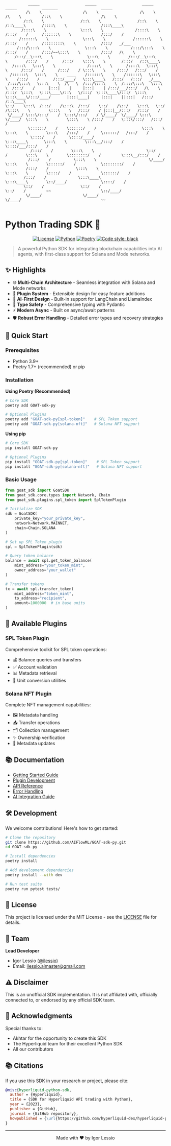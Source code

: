 ```
          _____                    _____                    _____                    _____           _______                   _____          
         /\    \                  /\    \                  /\    \                  /\    \         /::\    \                 /\    \         
        /::\    \                /::\    \                /::\    \                /::\____\       /::::\    \               /:::\____\        
       /::::\    \               \:::\    \              /::::\    \              /:::/    /      /::::::\    \             /:::/    /        
      /::::::\    \               \:::\    \            /::::::\    \            /:::/    /      /::::::::\    \           /:::/   _/___      
     /:::/\:::\    \               \:::\    \          /:::/\:::\    \          /:::/    /      /:::/~~\:::\    \         /:::/   /\    \     
    /:::/__\:::\    \               \:::\    \        /:::/__\:::\    \        /:::/    /      /:::/    \:::\    \       /:::/   /::\____\    
   /::::\   \:::\    \              /::::\    \      /::::\   \:::\    \      /:::/    /      /:::/    / \:::\    \     /:::/   /:::/    /    
  /::::::\   \:::\    \    ____    /::::::\    \    /::::::\   \:::\    \    /:::/    /      /:::/____/   \:::\____\   /:::/   /:::/   _/___  
 /:::/\:::\   \:::\    \  /\   \  /:::/\:::\    \  /:::/\:::\   \:::\    \  /:::/    /      |:::|    |     |:::|    | /:::/___/:::/   /\    \ 
/:::/  \:::\   \:::\____\/::\   \/:::/  \:::\____\/:::/  \:::\   \:::\____\/:::/____/       |:::|____|     |:::|    ||:::|   /:::/   /::\____\
\::/    \:::\  /:::/    /\:::\  /:::/    \::/    /\::/    \:::\   \::/    /\:::\    \        \:::\    \   /:::/    / |:::|__/:::/   /:::/    /
 \/____/ \:::\/:::/    /  \:::\/:::/    / \/____/  \/____/ \:::\   \/____/  \:::\    \        \:::\    \ /:::/    /   \:::\/:::/   /:::/    / 
          \::::::/    /    \::::::/    /                    \:::\    \       \:::\    \        \:::\    /:::/    /     \::::::/   /:::/    /  
           \::::/    /      \::::/____/                      \:::\____\       \:::\    \        \:::\__/:::/    /       \::::/___/:::/    /   
           /:::/    /        \:::\    \                       \::/    /        \:::\    \        \::::::::/    /         \:::\__/:::/    /    
          /:::/    /          \:::\    \                       \/____/          \:::\    \        \::::::/    /           \::::::::/    /     
         /:::/    /            \:::\    \                                        \:::\    \        \::::/    /             \::::::/    /      
        /:::/    /              \:::\____\                                        \:::\____\        \::/____/               \::::/    /       
        \::/    /                \::/    /                                         \::/    /         ~~                      \::/____/        
         \/____/                  \/____/                                           \/____/                                   ~~              
                                                                                                                                              
```

# Python Trading SDK 🐐

<div align="center">

[![License](https://img.shields.io/badge/license-MIT-blue.svg)](LICENSE)
[![Python](https://img.shields.io/badge/python-3.9%2B-blue)](https://www.python.org/downloads/)
[![Poetry](https://img.shields.io/badge/poetry-1.7%2B-blue)](https://python-poetry.org/)
[![Code style: black](https://img.shields.io/badge/code%20style-black-000000.svg)](https://github.com/psf/black)

</div>

> A powerful Python SDK for integrating blockchain capabilities into AI agents, with first-class support for Solana and Mode networks.

## ✨ Highlights

- 🌐 **Multi-Chain Architecture** - Seamless integration with Solana and Mode networks
- 🧩 **Plugin System** - Extensible design for easy feature additions
- 🤖 **AI-First Design** - Built-in support for LangChain and LlamaIndex
- 📝 **Type Safety** - Comprehensive typing with Pydantic
- ⚡ **Modern Async** - Built on async/await patterns
- 🛡️ **Robust Error Handling** - Detailed error types and recovery strategies

## 🚀 Quick Start

### Prerequisites

- Python 3.9+
- Poetry 1.7+ (recommended) or pip

### Installation

**Using Poetry (Recommended)**
```bash
# Core SDK
poetry add GOAT-sdk-py

# Optional Plugins
poetry add "GOAT-sdk-py[spl-token]"    # SPL Token support
poetry add "GOAT-sdk-py[solana-nft]"   # Solana NFT support
```

**Using pip**
```bash
# Core SDK
pip install GOAT-sdk-py

# Optional Plugins
pip install "GOAT-sdk-py[spl-token]"    # SPL Token support
pip install "GOAT-sdk-py[solana-nft]"   # Solana NFT support
```

### Basic Usage

```python
from goat_sdk import GoatSDK
from goat_sdk.core.types import Network, Chain
from goat_sdk.plugins.spl_token import SplTokenPlugin

# Initialize SDK
sdk = GoatSDK(
    private_key="your_private_key",
    network=Network.MAINNET,
    chain=Chain.SOLANA
)

# Set up SPL Token plugin
spl = SplTokenPlugin(sdk)

# Query token balance
balance = await spl.get_token_balance(
    mint_address="your_token_mint",
    owner_address="your_wallet"
)

# Transfer tokens
tx = await spl.transfer_token(
    mint_address="token_mint",
    to_address="recipient",
    amount=1000000  # in base units
)
```

## 🧩 Available Plugins

### SPL Token Plugin
Comprehensive toolkit for SPL token operations:
- 💰 Balance queries and transfers
- ✅ Account validation
- 📊 Metadata retrieval
- 🔄 Unit conversion utilities

### Solana NFT Plugin
Complete NFT management capabilities:
- 🖼️ Metadata handling
- 📤 Transfer operations
- 🗂️ Collection management
- ✨ Ownership verification
- 📝 Metadata updates

## 📚 Documentation

- [Getting Started Guide](goat_sdk/docs/getting-started.md)
- [Plugin Development](goat_sdk/docs/plugin-guide.md)
- [API Reference](goat_sdk/docs/api-reference.md)
- [Error Handling](goat_sdk/docs/error-handling.md)
- [AI Integration Guide](goat_sdk/docs/ai-integration.md)

## 🛠️ Development

We welcome contributions! Here's how to get started:

```bash
# Clone the repository
git clone https://github.com/AIFlowML/GOAT-sdk-py.git
cd GOAT-sdk-py

# Install dependencies
poetry install

# Add development dependencies
poetry install --with dev

# Run test suite
poetry run pytest tests/
```

## 📝 License

This project is licensed under the MIT License - see the [LICENSE](LICENSE) file for details.

## 👥 Team

**Lead Developer**
- Igor Lessio ([@ilessio](https://github.com/ilessio))
- Email: ilessio.aimaster@gmail.com

## ⚠️ Disclaimer

This is an unofficial SDK implementation. It is not affiliated with, officially connected to, or endorsed by any official SDK team.

## 🙏 Acknowledgments

Special thanks to:
- Akhtar for the opportunity to create this SDK
- The Hyperliquid team for their excellent Python SDK
- All our contributors

## 📚 Citations

If you use this SDK in your research or project, please cite:

```bibtex
@misc{hyperliquid-python-sdk,
  author = {Hyperliquid},
  title = {SDK for Hyperliquid API trading with Python},
  year = {2023},
  publisher = {GitHub},
  journal = {GitHub repository},
  howpublished = {\url{https://github.com/hyperliquid-dex/hyperliquid-python-sdk}}
}
```

---

<div align="center">
Made with ❤️ by Igor Lessio
</div>